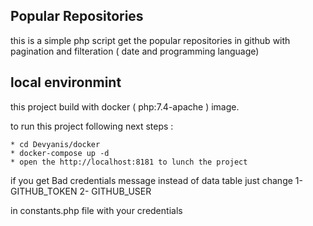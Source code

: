 ## Popular Repositories

this is a simple php script get the popular repositories in github with pagination and filteration  ( date and programming language)

## local environmint 

this project build with docker ( php:7.4-apache ) image.

to run this project following next steps :

    * cd Devyanis/docker
    * docker-compose up -d
    * open the http://localhost:8181 to lunch the project

if you get Bad credentials message instead of data table just change 
1- GITHUB_TOKEN
2- GITHUB_USER

in constants.php file with your credentials

